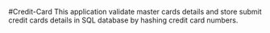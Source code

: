 #Credit-Card
This application validate master cards details and store submit credit cards details in SQL database by hashing credit card numbers.